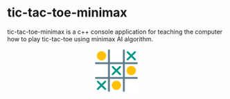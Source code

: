 # tic-tac-toe-minimax
tic-tac-toe-minimax is a c++ console application for teaching the computer how to play tic-tac-toe using minimax AI algorithm.


<p style="display: flex; flex-flow: row nowrap; align-items: center; justify-content: center;">
	<img src="preview/tictactoe.png" style=" width: 100px;"></img>
</p>